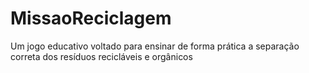 # MissaoReciclagem
Um jogo educativo voltado para ensinar de forma prática a separação correta dos resíduos recicláveis e orgânicos
